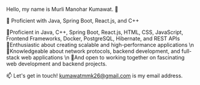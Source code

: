 Hello, my name is Murli Manohar Kumawat. 👋

🚀 Proficient with Java, Spring Boot, React.js, and C++

🔹Proficient in Java, C++, Spring Boot, React.js, HTML, CSS, JavaScript, Frontend Frameworks, Docker, PostgreSQL, Hibernate, and REST APIs 
🔹Enthusiastic about creating scalable and high-performance applications \n
🔹Knowledgeable about network protocols, backend development, and full-stack web applications \n
🔹And open to working together on fascinating web development and backend projects.

📫 Let's get in touch! kumawatmmk26@gmail.com is my email address.

<!---
murli2001/murli2001 is a ✨ special ✨ repository because its `README.md` (this file) appears on your GitHub profile.
You can click the Preview link to take a look at your changes.
--->

